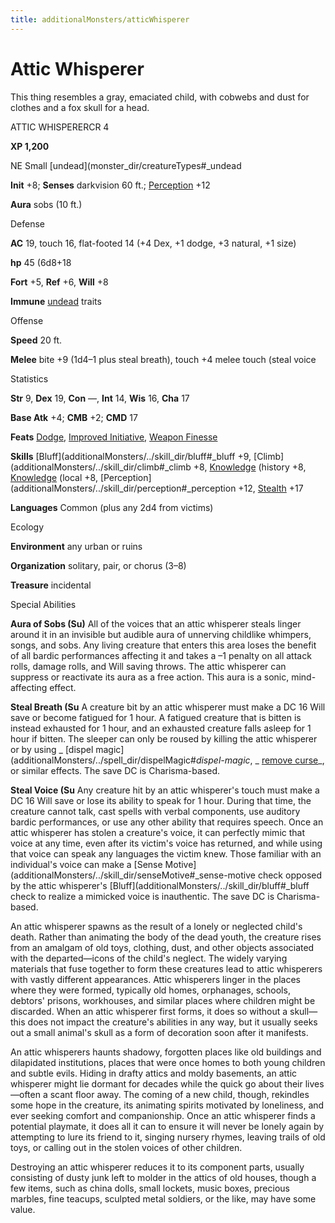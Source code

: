 ```yaml
---
title: additionalMonsters/atticWhisperer
---
```

# Attic Whisperer

This thing resembles a gray, emaciated child, with cobwebs and dust for clothes and a fox skull for a head.

ATTIC WHISPERERCR 4

**XP 1,200**

NE Small [undead](monster_dir/creatureTypes#_undead

**Init** +8; **Senses** darkvision 60 ft.; [Perception](additionalMonsters/../skill_dir/perception#_perception) +12

**Aura** sobs (10 ft.)

Defense

**AC** 19, touch 16, flat-footed 14 (+4 Dex, +1 dodge, +3 natural, +1 size)

**hp** 45 (6d8+18

**Fort** +5, **Ref** +6, **Will** +8

**Immune** [undead](monster_dir/creatureTypes#_undead) traits

Offense

**Speed** 20 ft.

**Melee** bite +9 (1d4–1 plus steal breath), touch +4 melee touch (steal voice

Statistics

**Str** 9, **Dex** 19, **Con** —, **Int** 14, **Wis** 16, **Cha** 17

**Base Atk** +4; **CMB** +2; **CMD** 17

**Feats** [Dodge](additionalMonsters/../feats#_dodge), [Improved Initiative](additionalMonsters/../feats#_improved-initiative), [Weapon Finesse](additionalMonsters/../feats#_weapon-finesse)

**Skills** [Bluff](additionalMonsters/../skill_dir/bluff#_bluff +9, [Climb](additionalMonsters/../skill_dir/climb#_climb +8, [Knowledge](additionalMonsters/../skill_dir/knowledge#_knowledge) (history +8, [Knowledge](additionalMonsters/../skill_dir/knowledge#_knowledge) (local +8, [Perception](additionalMonsters/../skill_dir/perception#_perception +12, [Stealth](additionalMonsters/../skill_dir/stealth#_stealth) +17

**Languages** Common (plus any 2d4 from victims)

Ecology

**Environment** any urban or ruins

**Organization** solitary, pair, or chorus (3–8)

**Treasure** incidental

Special Abilities

**Aura of Sobs (Su)** All of the voices that an attic whisperer steals linger around it in an invisible but audible aura of unnerving childlike whimpers, songs, and sobs. Any living creature that enters this area loses the benefit of all bardic performances affecting it and takes a –1 penalty on all attack rolls, damage rolls, and Will saving throws. The attic whisperer can suppress or reactivate its aura as a free action. This aura is a sonic, mind-affecting effect.

**Steal Breath (Su** A creature bit by an attic whisperer must make a DC 16 Will save or become fatigued for 1 hour. A fatigued creature that is bitten is instead exhausted for 1 hour, and an exhausted creature falls asleep for 1 hour if bitten. The sleeper can only be roused by killing the attic whisperer or by using _ [dispel magic](additionalMonsters/../spell_dir/dispelMagic#_dispel-magic_, _ [remove curse](additionalMonsters/../spell_dir/removeCurse#_remove-curse)_, or similar effects. The save DC is Charisma-based.

**Steal Voice (Su** Any creature hit by an attic whisperer's touch must make a DC 16 Will save or lose its ability to speak for 1 hour. During that time, the creature cannot talk, cast spells with verbal components, use auditory bardic performances, or use any other ability that requires speech. Once an attic whisperer has stolen a creature's voice, it can perfectly mimic that voice at any time, even after its victim's voice has returned, and while using that voice can speak any languages the victim knew. Those familiar with an individual's voice can make a [Sense Motive](additionalMonsters/../skill_dir/senseMotive#_sense-motive check opposed by the attic whisperer's [Bluff](additionalMonsters/../skill_dir/bluff#_bluff check to realize a mimicked voice is inauthentic. The save DC is Charisma-based.

An attic whisperer spawns as the result of a lonely or neglected child's death. Rather than animating the body of the dead youth, the creature rises from an amalgam of old toys, clothing, dust, and other objects associated with the departed—icons of the child's neglect. The widely varying materials that fuse together to form these creatures lead to attic whisperers with vastly different appearances. Attic whisperers linger in the places where they were formed, typically old homes, orphanages, schools, debtors' prisons, workhouses, and similar places where children might be discarded. When an attic whisperer first forms, it does so without a skull—this does not impact the creature's abilities in any way, but it usually seeks out a small animal's skull as a form of decoration soon after it manifests.

An attic whisperers haunts shadowy, forgotten places like old buildings and dilapidated institutions, places that were once homes to both young children and subtle evils. Hiding in drafty attics and moldy basements, an attic whisperer might lie dormant for decades while the quick go about their lives—often a scant floor away. The coming of a new child, though, rekindles some hope in the creature, its animating spirits motivated by loneliness, and ever seeking comfort and companionship. Once an attic whisperer finds a potential playmate, it does all it can to ensure it will never be lonely again by attempting to lure its friend to it, singing nursery rhymes, leaving trails of old toys, or calling out in the stolen voices of other children.

Destroying an attic whisperer reduces it to its component parts, usually consisting of dusty junk left to molder in the attics of old houses, though a few items, such as china dolls, small lockets, music boxes, precious marbles, fine teacups, sculpted metal soldiers, or the like, may have some value.

